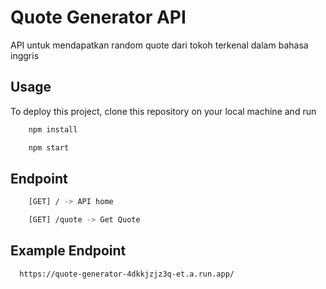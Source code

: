 
# Quote Generator API
API untuk mendapatkan random quote dari tokoh terkenal dalam bahasa inggris


## Usage

To deploy this project, clone this repository on your local machine and run



```bash
    npm install
```

```bash
    npm start
```


## Endpoint
```bash
    [GET] / -> API home
```

```bash
    [GET] /quote -> Get Quote
```

## Example Endpoint
```bash
  https://quote-generator-4dkkjzjz3q-et.a.run.app/
```


